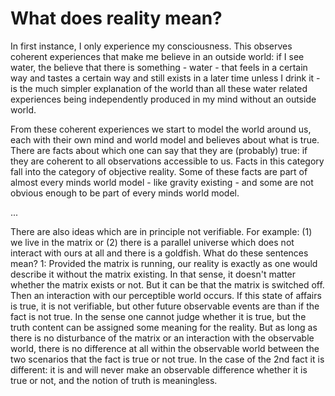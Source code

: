 # What does reality mean?
In first instance, I only experience my consciousness.
This observes coherent experiences that make me believe in an outside world:
if I see water, the believe that there is something - water - that feels in a certain way and tastes a certain way and still exists in a later time unless I drink it - is the much simpler explanation of the world than all these water related experiences being independently produced in my mind without an outside world.

From these coherent experiences we start to model the world around us, each with their own mind and world model and believes about what is true.
There are facts about which one can say that they are (probably) true: if they are coherent to all observations accessible to us.
Facts in this category fall into the category of objective reality.
Some of these facts are part of almost every minds world model - like gravity existing - and some are not obvious enough to be part of every minds world model.

...

There are also ideas which are in principle not verifiable. For example: (1) we live in the matrix or (2) there is a parallel universe which does not interact with ours at all and there is a goldfish. What do these sentences mean? 1: Provided the matrix is running, our reality is exactly as one would describe it without the matrix existing. In that sense, it doesn't matter whether the matrix exists or not. But it can be that the matrix is switched off. Then an interaction with our perceptible world occurs. If this state of affairs is true, it is not verifiable, but other future observable events are
than if the fact is not true. In the sense one cannot judge whether it is true, but the truth content can be assigned some meaning for the reality. But as long as there is no disturbance of the matrix or an interaction with the observable world, there is no difference at all within the observable world between the two scenarios that the fact is true or not true.
In the case of the 2nd fact it is different: it is and will never make an observable difference whether it is true or not, and the notion of truth is meaningless.
